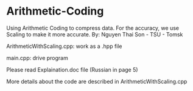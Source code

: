# Arithmetic-Coding
Using Arithmetic Coding to compress data. For the accuracy, we use Scaling to make it more accurate.
By: Nguyen Thai Son - TSU - Tomsk

ArithmeticWithScaling.cpp: work as a .hpp file

main.cpp: drive program

Please read Explaination.doc file (Russian in page 5)

More details about the code are described in ArithmeticWithScaling.cpp

